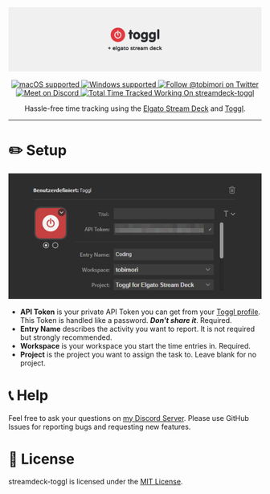 <p align="center">
  <a href="#">
    <img src="resources/readme/GitHubBanner.png" alt="Toggl + Elgato Stream Deck" />
  </a>
</p>
<p align="center">
  <a href="#">
    <img src="https://img.shields.io/badge/macOS-✓-success?logo=apple&style=flat-square&logoColor=white" alt="macOS supported" />
  </a>
  <a href="#">
    <img src="https://img.shields.io/badge/Windows-✓-success?logo=windows-95&style=flat-square&logoColor=white" alt="Windows supported" />
  </a>
  <a href="https://twitter.com/tobimori">
    <img src="https://img.shields.io/twitter/follow/tobimori?color=%231da1f2&label=Follow%20%40tobimori&logo=twitter&logoColor=white&style=flat-square" alt="Follow @tobimori on Twitter" />
  </a>
  <a href="https://discord.gg/YWy3UAy">
    <img src="https://img.shields.io/discord/713669570929623150?label=Meet%20On%20Discord&logo=discord&logoColor=white&style=flat-square" alt="Meet on Discord" />
  </a>
  <a href="#">
    <img src="https://img.shields.io/endpoint?logo=toggl&style=flat-square&url=https%3A%2F%2Ftoggl.api.moeritz.io%2Fapi%2Fshields%2F160872754&label=Total%20Time%20Tracked%20Working%20On" alt="Total Time Tracked Working On streamdeck-toggl">
  </a>
</p>

<p align="center">
  Hassle-free time tracking using the <a href="https://www.elgato.com/en/gaming/stream-deck">Elgato Stream Deck</a> 
  and <a href="https://toggl.com/">Toggl</a>.
</p>

___

# ✏️ Setup

![](resources/readme/PropertyInspector.png)

* **API Token** is your private API Token you can get from your [Toggl profile](https://www.toggl.com/app/profile). This Token is handled like a password. ***Don't share it***. Required.
* **Entry Name** describes the activity you want to report. It is not required but strongly recommended.
* **Workspace** is your workspace you start the time entries in. Required.
* **Project** is the project you want to assign the task to. Leave blank for no project.

# 📞 Help

Feel free to ask your questions on [my Discord Server](https://discord.gg/YWy3UAy). Please use GitHub Issues for reporting bugs and requesting new features.

# 📄 License

streamdeck-toggl is licensed under the [MIT License](LICENSE).